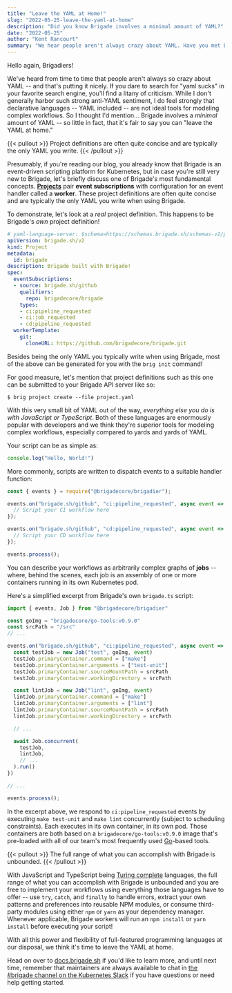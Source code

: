 ```yaml
---
title: "Leave the YAML at Home!"
slug: "2022-05-25-leave-the-yaml-at-home"
description: "Did you know Brigade involves a minimal amount of YAML?"
date: "2022-05-25"
author: "Kent Rancourt"
summary: "We hear people aren't always crazy about YAML. Have you met Brigade?"
---
```


Hello again, Brigadiers!

We've heard from time to time that people aren't always so crazy about YAML --
and that's putting it nicely. If you dare to search for "yaml sucks" in your
favorite search engine, you'll find a litany of criticism. While I don't
generally harbor such strong anti-YAML sentiment, I do feel strongly that
declarative languages -- YAML included -- are not ideal tools for modeling
complex workflows. So I thought I'd mention... Brigade involves a _minimal_
amount of YAML -- so little in fact, that it's fair to say you can "leave the
YAML at home."

{{< pullout >}}
  Project definitions are often quite concise and are typically the only YAML
  you write.
{{< /pullout >}}

Presumably, if you're reading our blog, you already know that Brigade is an
event-driven scripting platform for Kubernetes, but in case you're still very
new to Brigade, let's briefly discuss one of Brigade's most fundamental
concepts.
[__Projects__](https://docs.brigade.sh/topics/project-developers/projects/) pair
__event subscriptions__ with configuration for an event handler called a
__worker__. These project definitions are often quite concise and are typically
the only YAML you write when using Brigade.

To demonstrate, let's look at a _real_ project definition. This happens to be
Brigade's _own_ project definition!

```yaml
# yaml-language-server: $schema=https://schemas.brigade.sh/schemas-v2/project.json
apiVersion: brigade.sh/v2
kind: Project
metadata:
  id: brigade
description: Brigade built with Brigade!
spec:
  eventSubscriptions:
  - source: brigade.sh/github
    qualifiers:
      repo: brigadecore/brigade
    types:
    - ci:pipeline_requested
    - ci:job_requested
    - cd:pipeline_requested
  workerTemplate:
    git:
      cloneURL: https://github.com/brigadecore/brigade.git
```

Besides being the only YAML you typically write when using Brigade, most of the
above can be generated for you with the `brig init` command!

For good measure, let's mention that project definitions such as this one can be
submitted to your Brigade API server like so:

```shell
$ brig project create --file project.yaml
```

With this very small bit of YAML out of the way, _everything else you do is with
JavaScript or TypeScript_. Both of these languages are enormously popular with
developers and we think they're superior tools for modeling complex workflows,
especially compared to yards and yards of YAML.

Your script can be as simple as:

```javascript
console.log("Hello, World!")
```

More commonly, scripts are written to dispatch events to a suitable handler
function:

```javascript
const { events } = require("@brigadecore/brigadier");

events.on("brigade.sh/github", "ci:pipeline_requested", async event => {
  // Script your CI workflow here
});

events.on("brigade.sh/github", "cd:pipeline_requested", async event => {
  // Script your CD workflow here
});

events.process();
```

You can describe your workflows as arbitrarily complex graphs of __jobs__ --
where, behind the scenes, each job is an assembly of one or more containers
running in its own Kubernetes pod.

Here's a simplified excerpt from Brigade's own `brigade.ts` script:

```typescript
import { events, Job } from "@brigadecore/brigadier"

const goImg = "brigadecore/go-tools:v0.9.0"
const srcPath = "/src"
// ...

events.on("brigade.sh/github", "ci:pipeline_requested", async event => {
  const testJob = new Job("test", goImg, event)
  testJob.primaryContainer.command = ["make"]
  testJob.primaryContainer.arguments = ["test-unit"]
  testJob.primaryContainer.sourceMountPath = srcPath
  testJob.primaryContainer.workingDirectory = srcPath

  const lintJob = new Job("lint", goImg, event)
  lintJob.primaryContainer.command = ["make"]
  lintJob.primaryContainer.arguments = ["lint"]
  lintJob.primaryContainer.sourceMountPath = srcPath
  lintJob.primaryContainer.workingDirectory = srcPath

  // ...

  await Job.concurrent(
    testJob,
    lintJob,
    // ...
  ).run()
})

// ...

events.process();
```

In the excerpt above, we respond to `ci:pipeline_requested` events by executing
`make test-unit` and `make lint` concurrently (subject to scheduling
constraints). Each executes in its own container, in its own pod. Those
containers are both based on a `brigadecore/go-tools:v0.9.0` image that's
pre-loaded with all of our team's most frequently used
[Go]([Go](https://golang.org))-based tools.

{{< pullout >}}
  The full range of what you can accomplish with Brigade is unbounded.
{{< /pullout >}}

With JavaScript and TypeScript being
[Turing complete](https://en.wikipedia.org/wiki/Turing_completeness) languages,
the full range of what you can accomplish with Brigade is unbounded and you are
free to implement your workflows using everything those languages have to offer
-- use `try`, `catch`, and `finally` to handle errors, extract your own patterns
and preferences into reusable NPM modules, or consume third-party modules using
either `npm` or `yarn` as your dependency manager. Whenever applicable, Brigade
workers will run an `npm install` or `yarn install` before executing your
script!

With all this power and flexibility of full-featured programming languages at
our disposal, we think it's time to leave the YAML at home.

Head on over to [docs.brigade.sh](https://docs.brigade.sh) if you'd like to
learn more, and until next time, remember that maintainers are always available
to chat in [the #brigade channel on the Kubernetes Slack](https://slack.brigade.sh)
if you have questions or need help getting started.
